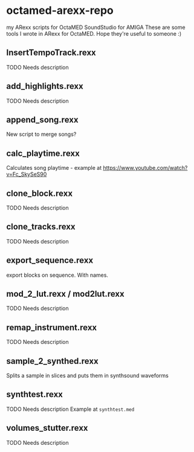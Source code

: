 # octamed-arexx-repo
my ARexx scripts for OctaMED SoundStudio for AMIGA
These are some tools I wrote in ARexx for OctaMED. Hope they're useful to someone :)

## InsertTempoTrack.rexx

TODO Needs description


## add_highlights.rexx

TODO Needs description

## append_song.rexx

New script to merge songs?

## calc_playtime.rexx

Calculates song playtime - example at https://www.youtube.com/watch?v=Fc_SkySeS90

## clone_block.rexx

TODO Needs description

## clone_tracks.rexx

TODO Needs description

## export_sequence.rexx

export blocks on sequence. With names.

## mod_2_lut.rexx / mod2lut.rexx

TODO Needs description

## remap_instrument.rexx

TODO Needs description

## sample_2_synthed.rexx

Splits a sample in slices and puts them in synthsound waveforms

## synthtest.rexx

TODO Needs description
Example at `synthtest.med`

## volumes_stutter.rexx

TODO Needs description
